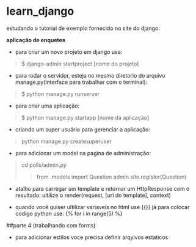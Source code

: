 # learn_django
estudando o tutorial de exemplo fornecido no site do django: 

**aplicação de enquetes**

- para criar um novo projeto em django use:

> $ django-admin startproject [nome do projeto]

- para rodar o servidor, esteja no mesmo diretorio do arquivo manage.py(interface para trabalhar com o terminal):

> $ python manage.py runserver

- para criar uma aplicação:

> $ python manage.py startapp [nome da aplicação]

- criando um super usuário para gerenciar a aplicação:

> python manage.py createsuperuser

- para adicionar um model na pagina de administração:

> cd polls/admin.py
>> from .models import Question
>> admin.site.register(Question)

- atalho para carregar um template e retornar um HttpResponse com o resultado: ultilize o render(request, [url do template], context)

- quando você quiser ultilizar variaveis no html use {{}} já para colocar codigo python use: {% for i in range(5) %}

##parte 4 (trabalhando com forms)

- para adicionar estilos voce precisa definir arqyivos estaticos
